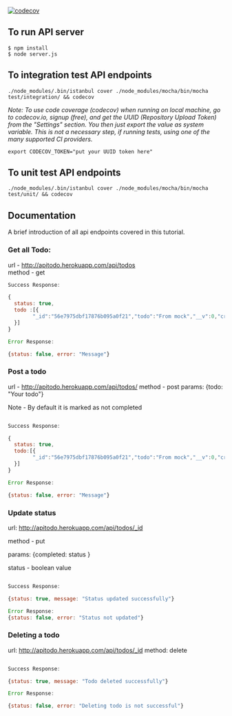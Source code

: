 
[![codecov](https://codecov.io/gh/jaffamonkey/node-api-test/branch/master/graph/badge.svg)](https://codecov.io/gh/jaffamonkey/node-api-test)

## To run API server
```
$ npm install
$ node server.js
```

## To integration test API endpoints
```
./node_modules/.bin/istanbul cover ./node_modules/mocha/bin/mocha test/integration/ && codecov
```

_Note: To use code coverage (codecov) when running on local machine, go to codecov.io, signup (free), and get the UUID (Repository Upload Token) from the "Settings" section. You then just export the value as system variable. This is not a necessary step, if running tests, using one of the many supported CI providers._
```
export CODECOV_TOKEN="put your UUID token here"
```

## To unit test API endpoints
```
./node_modules/.bin/istanbul cover ./node_modules/mocha/bin/mocha test/unit/ && codecov
```

## Documentation

A brief introduction of all api endpoints covered in this tutorial.

### Get all Todo:

url -  http://apitodo.herokuapp.com/api/todos   
method - get

```javascript
Success Response:

{
  status: true,
  todo :[{
  		"_id":"56e7975dbf17876b095a0f21","todo":"From mock","__v":0,"created_by":"2016-03-15T05:02:21.041Z","completed":false
  }]
}

Error Response:

{status: false, error: "Message"}
```

### Post a todo

url - http://apitodo.herokuapp.com/api/todos/
method - post
params: {todo: "Your todo"} 

Note - By default it is marked as not completed

```javascript

Success Response:

{
  status: true,
  todo:[{
  		"_id":"56e7975dbf17876b095a0f21","todo":"From mock","__v":0,"created_by":"2016-03-15T05:02:21.041Z","completed":false
  }]
}

Error Response:

{status: false, error: "Message"}


```

### Update status

url: http://apitodo.herokuapp.com/api/todos/_id

method - put

params: {completed: status }

status - boolean value

```javascript

Success Response:

{status: true, message: "Status updated successfully"}

Error Response:
{status: false, error: "Status not updated"}

```
### Deleting a todo
url: http://apitodo.herokuapp.com/api/todos/_id
method: delete

```javascript

Success Response:

{status: true, message: "Todo deleted successfully"}

Error Response:

{status: false, error: "Deleting todo is not successful"}
```
